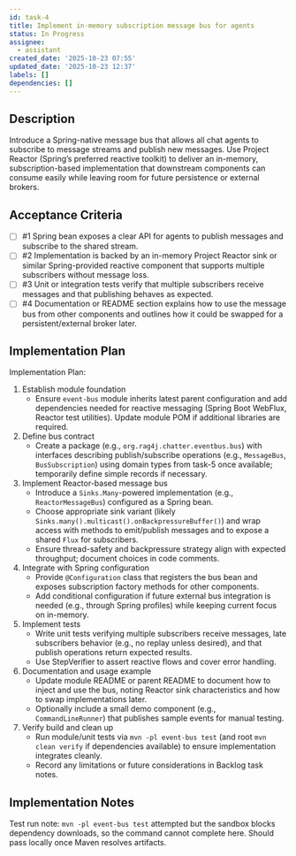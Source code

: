 ```yaml
---
id: task-4
title: Implement in-memory subscription message bus for agents
status: In Progress
assignee:
  - assistant
created_date: '2025-10-23 07:55'
updated_date: '2025-10-23 12:37'
labels: []
dependencies: []
---
```


## Description

<!-- SECTION:DESCRIPTION:BEGIN -->
Introduce a Spring-native message bus that allows all chat agents to subscribe to message streams and publish new messages. Use Project Reactor (Spring’s preferred reactive toolkit) to deliver an in-memory, subscription-based implementation that downstream components can consume easily while leaving room for future persistence or external brokers.
<!-- SECTION:DESCRIPTION:END -->

## Acceptance Criteria
<!-- AC:BEGIN -->
- [ ] #1 Spring bean exposes a clear API for agents to publish messages and subscribe to the shared stream.
- [ ] #2 Implementation is backed by an in-memory Project Reactor sink or similar Spring-provided reactive component that supports multiple subscribers without message loss.
- [ ] #3 Unit or integration tests verify that multiple subscribers receive messages and that publishing behaves as expected.
- [ ] #4 Documentation or README section explains how to use the message bus from other components and outlines how it could be swapped for a persistent/external broker later.
<!-- AC:END -->

## Implementation Plan

<!-- SECTION:PLAN:BEGIN -->
Implementation Plan:
1. Establish module foundation
   - Ensure `event-bus` module inherits latest parent configuration and add dependencies needed for reactive messaging (Spring Boot WebFlux, Reactor test utilities). Update module POM if additional libraries are required.
2. Define bus contract
   - Create a package (e.g., `org.rag4j.chatter.eventbus.bus`) with interfaces describing publish/subscribe operations (e.g., `MessageBus`, `BusSubscription`) using domain types from task-5 once available; temporarily define simple records if necessary.
3. Implement Reactor-based message bus
   - Introduce a `Sinks.Many`-powered implementation (e.g., `ReactorMessageBus`) configured as a Spring bean.
   - Choose appropriate sink variant (likely `Sinks.many().multicast().onBackpressureBuffer()`) and wrap access with methods to emit/publish messages and to expose a shared `Flux` for subscribers.
   - Ensure thread-safety and backpressure strategy align with expected throughput; document choices in code comments.
4. Integrate with Spring configuration
   - Provide `@Configuration` class that registers the bus bean and exposes subscription factory methods for other components.
   - Add conditional configuration if future external bus integration is needed (e.g., through Spring profiles) while keeping current focus on in-memory.
5. Implement tests
   - Write unit tests verifying multiple subscribers receive messages, late subscribers behavior (e.g., no replay unless desired), and that publish operations return expected results.
   - Use StepVerifier to assert reactive flows and cover error handling.
6. Documentation and usage example
   - Update module README or parent README to document how to inject and use the bus, noting Reactor sink characteristics and how to swap implementations later.
   - Optionally include a small demo component (e.g., `CommandLineRunner`) that publishes sample events for manual testing.
7. Verify build and clean up
   - Run module/unit tests via `mvn -pl event-bus test` (and root `mvn clean verify` if dependencies available) to ensure implementation integrates cleanly.
   - Record any limitations or future considerations in Backlog task notes.
<!-- SECTION:PLAN:END -->

## Implementation Notes

<!-- SECTION:NOTES:BEGIN -->
Test run note: `mvn -pl event-bus test` attempted but the sandbox blocks dependency downloads, so the command cannot complete here. Should pass locally once Maven resolves artifacts.
<!-- SECTION:NOTES:END -->
